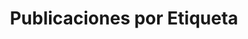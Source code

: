 ---
title: "Publicaciones por Etiqueta"
layout: tags
permalink: /es/tags/
author_profile: true
lang: "es"
last_modified_at: 2025-09-10 21:00:00 +0900
---